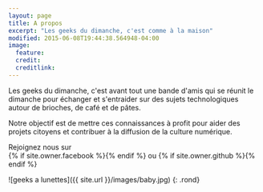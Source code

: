 ```yaml
---
layout: page
title: A propos
excerpt: "Les geeks du dimanche, c'est comme à la maison"
modified: 2015-06-08T19:44:38.564948-04:00
image:
  feature: 
  credit: 
  creditlink: 
---
```


Les geeks du dimanche, c'est avant tout une bande d'amis qui se réunit le dimanche pour échanger et s'entraider sur des sujets technologiques autour de brioches, de café et de pâtes.

Notre objectif est de mettre ces connaissances à profit pour aider des projets citoyens et contribuer à la diffusion de la culture numérique.

Rejoignez nous sur  
	{% if site.owner.facebook %}<a href="http://facebook.com/{{ site.owner.facebook }}" title="{{ site.owner.name}} on Facebook" target="_blank"><i class="fa fa-facebook-square fa-2x"></i></a>{% endif %}
	ou
	{% if site.owner.github %}<a href="http://github.com/{{ site.owner.github }}" title="{{ site.owner.name}} on Github" target="_blank"><i class="fa fa-github-square fa-2x"></i></a>{% endif %}



![geeks a lunettes]({{ site.url }}/images/baby.jpg)
{: .rond}